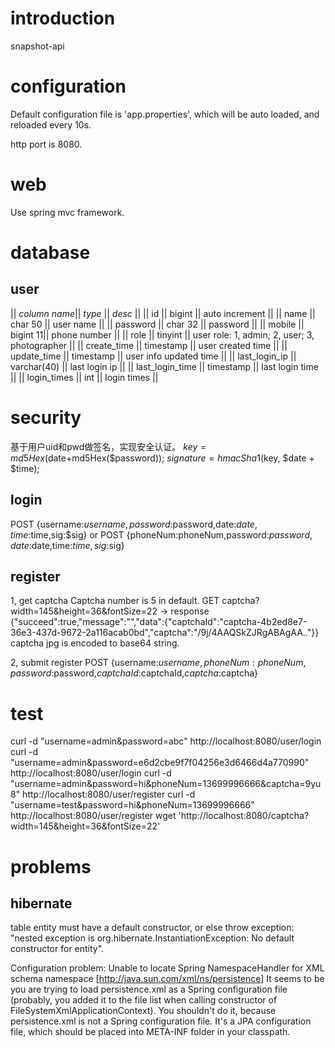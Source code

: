 # introduction
snapshot-api

# configuration
Default configuration file is 'app.properties', which will be auto loaded, and reloaded every 10s.

http port is 8080.
# web
Use spring mvc framework.

# database
## user
|| *column name*|| *type*   || *desc*           ||
|| id           || bigint   || auto increment   ||
|| name         || char 50  || user name        ||
|| password     || char 32  || password         ||
|| mobile       || bigint 11|| phone number     ||
|| role         || tinyint  || user role: 1, admin; 2, user; 3, photographer ||
|| create_time  || timestamp || user created time ||
|| update_time  || timestamp || user info updated time ||
|| last_login_ip || varchar(40) || last login ip ||
|| last_login_time || timestamp || last login time ||
|| login_times  || int      || login times      ||

# security
基于用户uid和pwd做签名，实现安全认证。
$key=md5Hex($date+md5Hex($password));
$signature = hmacSha1($key, $date + $time);

## login
POST {username:$username,password:$password,date:$date,time:$time,sig:$sig}
or
POST {phoneNum:phoneNum,password:$password,date:$date,time:$time,sig:$sig}
## register
1, get captcha
Captcha number is 5 in default.
GET captcha?width=145&height=36&fontSize=22
-> response
{"succeed":true,"message":"","data":{"captchaId":"captcha-4b2ed8e7-36e3-437d-9672-2a116acab0bd","captcha":"/9j/4AAQSkZJRgABAgAA.."}}
captcha jpg is encoded to base64 string.

2, submit register
POST {username:$username,phoneNum:phoneNum,password:$password,$captchaId:$captchaId,$captcha:$captcha}

# test
curl -d "username=admin&password=abc" http://localhost:8080/user/login
curl -d "username=admin&password=e6d2cbe9f7f04256e3d6466d4a770990" http://localhost:8080/user/login
curl -d "username=admin&password=hi&phoneNum=13699996666&captcha=9yu8" http://localhost:8080/user/register
curl -d "username=test&password=hi&phoneNum=13699996666" http://localhost:8080/user/register
wget 'http://localhost:8080/captcha?width=145&height=36&fontSize=22'

# problems
## hibernate
table entity must have a default constructor, or else throw exception: "nested exception is org.hibernate.InstantiationException: No default constructor for entity".

Configuration problem: Unable to locate Spring NamespaceHandler for XML schema namespace [http://java.sun.com/xml/ns/persistence]
It seems to be you are trying to load persistence.xml as a Spring configuration file (probably, you added it to the file list when calling constructor of FileSystemXmlApplicationContext). You shouldn't do it, because persistence.xml is not a Spring configuration file.
It's a JPA configuration file, which should be placed into META-INF folder in your classpath.

